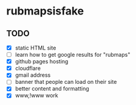 # rubmapsisfake

## TODO

- [x] static HTML site
- [ ] learn how to get google results for "rubmaps"
- [x] github pages hosting
- [x] cloudflare
- [x] gmail address
- [ ] banner that people can load on their site
- [x] better content and formatting
- [x] www,!www work 
